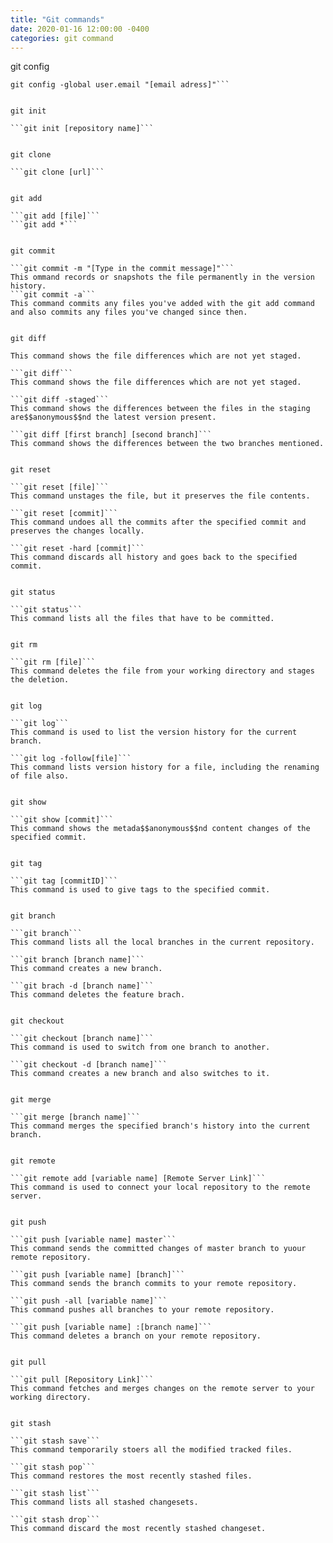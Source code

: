 ```yaml
---
title: "Git commands"
date: 2020-01-16 12:00:00 -0400
categories: git command
---
```


git config

```git config -global user.name "[name]"
git config -global user.email "[email adress]"```


git init

```git init [repository name]```


git clone

```git clone [url]```


git add

```git add [file]```
```git add *```


git commit

```git commit -m "[Type in the commit message]"```
This ommand records or snapshots the file permanently in the version history.
```git commit -a```
This command commits any files you've added with the git add command and also commits any files you've changed since then.


git diff

This command shows the file differences which are not yet staged.

```git diff```
This command shows the file differences which are not yet staged.

```git diff -staged```
This command shows the differences between the files in the staging are$$anonymous$$nd the latest version present.

```git diff [first branch] [second branch]```
This command shows the differences between the two branches mentioned.


git reset

```git reset [file]```
This command unstages the file, but it preserves the file contents.

```git reset [commit]```
This command undoes all the commits after the specified commit and preserves the changes locally.

```git reset -hard [commit]```
This command discards all history and goes back to the specified commit.


git status

```git status```
This command lists all the files that have to be committed.


git rm

```git rm [file]```
This command deletes the file from your working directory and stages the deletion.


git log

```git log```
This command is used to list the version history for the current branch.

```git log -follow[file]```
This command lists version history for a file, including the renaming of file also.


git show

```git show [commit]```
This command shows the metada$$anonymous$$nd content changes of the specified commit.


git tag

```git tag [commitID]```
This command is used to give tags to the specified commit.


git branch

```git branch```
This command lists all the local branches in the current repository.

```git branch [branch name]```
This command creates a new branch.

```git brach -d [branch name]```
This command deletes the feature brach.


git checkout

```git checkout [branch name]```
This command is used to switch from one branch to another.

```git checkout -d [branch name]```
This command creates a new branch and also switches to it.


git merge

```git merge [branch name]```
This command merges the specified branch's history into the current branch.


git remote

```git remote add [variable name] [Remote Server Link]```
This command is used to connect your local repository to the remote server.


git push

```git push [variable name] master```
This command sends the committed changes of master branch to yuour remote repository.

```git push [variable name] [branch]```
This command sends the branch commits to your remote repository.

```git push -all [variable name]```
This command pushes all branches to your remote repository.

```git push [variable name] :[branch name]```
This command deletes a branch on your remote repository.


git pull

```git pull [Repository Link]```
This command fetches and merges changes on the remote server to your working directory.


git stash

```git stash save```
This command temporarily stoers all the modified tracked files.

```git stash pop```
This command restores the most recently stashed files.

```git stash list```
This command lists all stashed changesets.

```git stash drop```
This command discard the most recently stashed changeset.
